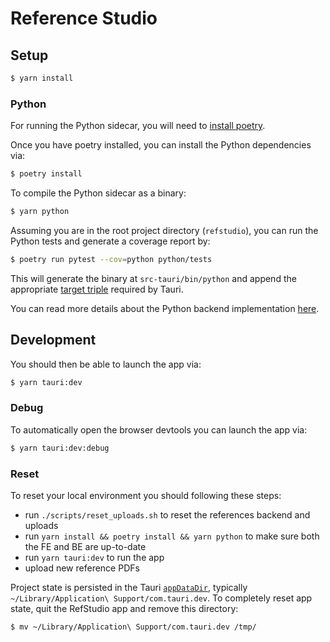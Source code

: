 # Reference Studio

## Setup

```bash
$ yarn install
```

### Python

For running the Python sidecar, you will need to [install poetry](https://python-poetry.org/).

Once you have poetry installed, you can install the Python dependencies via:

```bash
$ poetry install
```

To compile the Python sidecar as a binary:
```bash
$ yarn python
```

Assuming you are in the root project directory (`refstudio`), you can run the Python tests and generate a coverage report by:
```bash
$ poetry run pytest --cov=python python/tests
```

This will generate the binary at `src-tauri/bin/python` and append the appropriate [target triple](https://tauri.app/v1/guides/building/sidecar) required by Tauri.

You can read more details about the Python backend implementation [here](/python/README.md).

## Development

You should then be able to launch the app via:
```bash
$ yarn tauri:dev
```

### Debug

To automatically open the browser devtools you can launch the app via:

```bash
$ yarn tauri:dev:debug
```

### Reset

To reset your local environment you should following these steps:

* run `./scripts/reset_uploads.sh` to reset the references backend and uploads
* run `yarn install && poetry install && yarn python` to make sure both the FE and BE are up-to-date
* run `yarn tauri:dev` to run the app
* upload new reference PDFs

Project state is persisted in the Tauri [`appDataDir`][appDataDir], typically `~/Library/Application\ Support/com.tauri.dev`.
To completely reset app state, quit the RefStudio app and remove this directory:

```bash
$ mv ~/Library/Application\ Support/com.tauri.dev /tmp/
```

[appDataDir]: https://tauri.app/v1/api/js/path#appdatadir
